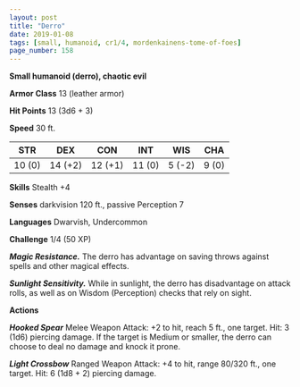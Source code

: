 ```yaml
---
layout: post
title: "Derro"
date: 2019-01-08
tags: [small, humanoid, cr1/4, mordenkainens-tome-of-foes]
page_number: 158
---
```


**Small humanoid (derro), chaotic evil**

**Armor Class** 13 (leather armor)

**Hit Points** 13  (3d6 + 3)

**Speed** 30 ft.

|   STR   |   DEX   |   CON   |   INT   |   WIS   |   CHA   |
|:-------:|:-------:|:-------:|:-------:|:-------:|:-------:|
| 10 (0) | 14 (+2) | 12 (+1) | 11 (0) | 5 (-2) | 9 (0) |

**Skills** Stealth +4

**Senses** darkvision 120 ft., passive Perception 7

**Languages** Dwarvish, Undercommon

**Challenge** 1/4 (50 XP)

***Magic Resistance.*** The derro has advantage on saving throws against spells and other magical effects.

***Sunlight Sensitivity.*** While in sunlight, the derro has disadvantage on attack rolls, as well as on Wisdom (Perception) checks that rely on sight.

**Actions**

***Hooked Spear*** Melee Weapon Attack: +2 to hit, reach 5 ft., one target. Hit: 3 (1d6) piercing damage. If the target is Medium or smaller, the derro can choose to deal no damage and knock it prone.

***Light Crossbow*** Ranged Weapon Attack: +4 to hit, range 80/320 ft., one target. Hit: 6 (1d8 + 2) piercing damage.